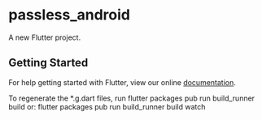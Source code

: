 # passless_android

A new Flutter project.

## Getting Started

For help getting started with Flutter, view our online
[documentation](https://flutter.io/).

To regenerate the *.g.dart files, run
flutter packages pub run build_runner build
or:
flutter packages pub run build_runner build watch
